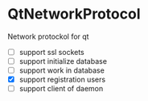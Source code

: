 # QtNetworkProtocol
Network protockol for qt 


- [ ] support ssl sockets
- [ ] support initialize database
- [ ] support work in database
- [X] support registration users
- [ ] support client of daemon 
